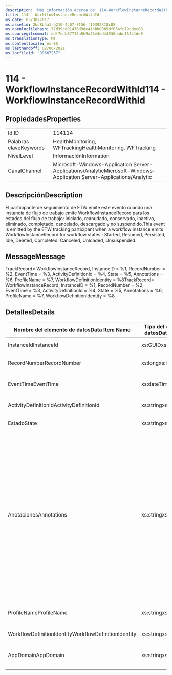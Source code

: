```yaml
---
description: 'Más información acerca de: 114-WorkflowInstanceRecordWithId'
title: 114 - WorkflowInstanceRecordWithId
ms.date: 03/30/2017
ms.assetid: 2bd8b4a1-b210-4c07-8156-f19392318c08
ms.openlocfilehash: 77d39cd91476d9de41bbb00b5df034fc79cdec08
ms.sourcegitcommit: ddf7edb67715a5b9a45e3dd44536dabc153c1de0
ms.translationtype: MT
ms.contentlocale: es-ES
ms.lasthandoff: 02/06/2021
ms.locfileid: "99667257"
---
```

# <a name="114---workflowinstancerecordwithid"></a><span data-ttu-id="8bc13-103">114 - WorkflowInstanceRecordWithId</span><span class="sxs-lookup"><span data-stu-id="8bc13-103">114 - WorkflowInstanceRecordWithId</span></span>

## <a name="properties"></a><span data-ttu-id="8bc13-104">Propiedades</span><span class="sxs-lookup"><span data-stu-id="8bc13-104">Properties</span></span>  
  
|||  
|-|-|  
|<span data-ttu-id="8bc13-105">Id.</span><span class="sxs-lookup"><span data-stu-id="8bc13-105">ID</span></span>|<span data-ttu-id="8bc13-106">114</span><span class="sxs-lookup"><span data-stu-id="8bc13-106">114</span></span>|  
|<span data-ttu-id="8bc13-107">Palabras clave</span><span class="sxs-lookup"><span data-stu-id="8bc13-107">Keywords</span></span>|<span data-ttu-id="8bc13-108">HealthMonitoring, WFTracking</span><span class="sxs-lookup"><span data-stu-id="8bc13-108">HealthMonitoring, WFTracking</span></span>|  
|<span data-ttu-id="8bc13-109">Nivel</span><span class="sxs-lookup"><span data-stu-id="8bc13-109">Level</span></span>|<span data-ttu-id="8bc13-110">Información</span><span class="sxs-lookup"><span data-stu-id="8bc13-110">Information</span></span>|  
|<span data-ttu-id="8bc13-111">Canal</span><span class="sxs-lookup"><span data-stu-id="8bc13-111">Channel</span></span>|<span data-ttu-id="8bc13-112">Microsoft-Windows-Application Server-Applications/Analytic</span><span class="sxs-lookup"><span data-stu-id="8bc13-112">Microsoft-Windows-Application Server-Applications/Analytic</span></span>|  
  
## <a name="description"></a><span data-ttu-id="8bc13-113">Descripción</span><span class="sxs-lookup"><span data-stu-id="8bc13-113">Description</span></span>  

 <span data-ttu-id="8bc13-114">El participante de seguimiento de ETW emite este evento cuando una instancia de flujo de trabajo emite WorkflowInstanceRecord para los estados del flujo de trabajo: iniciado, reanudado, conservado, inactivo, eliminado, completado, cancelado, descargado y no suspendido.</span><span class="sxs-lookup"><span data-stu-id="8bc13-114">This event is emitted by the ETW tracking participant when a workflow instance emits WorkflowInstanceRecord for workflow states : Started, Resumed, Persisted, Idle, Deleted, Completed, Canceled, Unloaded, Unsuspended.</span></span>  
  
## <a name="message"></a><span data-ttu-id="8bc13-115">Message</span><span class="sxs-lookup"><span data-stu-id="8bc13-115">Message</span></span>  

 <span data-ttu-id="8bc13-116">TrackRecord= WorkflowInstanceRecord, InstanceID = %1, RecordNumber = %2, EventTime = %3, ActivityDefinitionId = %4, State = %5, Annotations = %6, ProfileName = %7, WorkflowDefinitionIdentity = %8</span><span class="sxs-lookup"><span data-stu-id="8bc13-116">TrackRecord= WorkflowInstanceRecord, InstanceID = %1, RecordNumber = %2, EventTime = %3, ActivityDefinitionId = %4, State = %5, Annotations = %6, ProfileName = %7, WorkflowDefinitionIdentity = %8</span></span>  
  
## <a name="details"></a><span data-ttu-id="8bc13-117">Detalles</span><span class="sxs-lookup"><span data-stu-id="8bc13-117">Details</span></span>  
  
|<span data-ttu-id="8bc13-118">Nombre del elemento de datos</span><span class="sxs-lookup"><span data-stu-id="8bc13-118">Data Item Name</span></span>|<span data-ttu-id="8bc13-119">Tipo del elemento de datos</span><span class="sxs-lookup"><span data-stu-id="8bc13-119">Data Item Type</span></span>|<span data-ttu-id="8bc13-120">Descripción</span><span class="sxs-lookup"><span data-stu-id="8bc13-120">Description</span></span>|  
|--------------------|--------------------|-----------------|  
|<span data-ttu-id="8bc13-121">InstanceId</span><span class="sxs-lookup"><span data-stu-id="8bc13-121">InstanceId</span></span>|<span data-ttu-id="8bc13-122">xs:GUID</span><span class="sxs-lookup"><span data-stu-id="8bc13-122">xs:GUID</span></span>|<span data-ttu-id="8bc13-123">El id. de instancia del flujo de trabajo.</span><span class="sxs-lookup"><span data-stu-id="8bc13-123">The instance id for the workflow</span></span>|  
|<span data-ttu-id="8bc13-124">RecordNumber</span><span class="sxs-lookup"><span data-stu-id="8bc13-124">RecordNumber</span></span>|<span data-ttu-id="8bc13-125">xs:long</span><span class="sxs-lookup"><span data-stu-id="8bc13-125">xs:long</span></span>|<span data-ttu-id="8bc13-126">El número de secuencia del registro emitido.</span><span class="sxs-lookup"><span data-stu-id="8bc13-126">The sequence number of the emitted record</span></span>|  
|<span data-ttu-id="8bc13-127">EventTime</span><span class="sxs-lookup"><span data-stu-id="8bc13-127">EventTime</span></span>|<span data-ttu-id="8bc13-128">xs:dateTime</span><span class="sxs-lookup"><span data-stu-id="8bc13-128">xs:dateTime</span></span>|<span data-ttu-id="8bc13-129">La hora en UTC cuando se emitió el evento.</span><span class="sxs-lookup"><span data-stu-id="8bc13-129">The time in UTC when the event was emitted</span></span>|  
|<span data-ttu-id="8bc13-130">ActivityDefinitionId</span><span class="sxs-lookup"><span data-stu-id="8bc13-130">ActivityDefinitionId</span></span>|<span data-ttu-id="8bc13-131">xs:string</span><span class="sxs-lookup"><span data-stu-id="8bc13-131">xs:string</span></span>|<span data-ttu-id="8bc13-132">El nombre de la actividad raíz del flujo de trabajo.</span><span class="sxs-lookup"><span data-stu-id="8bc13-132">The name of the root activity in the workflow</span></span>|  
|<span data-ttu-id="8bc13-133">Estado</span><span class="sxs-lookup"><span data-stu-id="8bc13-133">State</span></span>|<span data-ttu-id="8bc13-134">xs:string</span><span class="sxs-lookup"><span data-stu-id="8bc13-134">xs:string</span></span>|<span data-ttu-id="8bc13-135">El estado actual del flujo de trabajo.</span><span class="sxs-lookup"><span data-stu-id="8bc13-135">The current state of the Workflow.</span></span>|  
|<span data-ttu-id="8bc13-136">Anotaciones</span><span class="sxs-lookup"><span data-stu-id="8bc13-136">Annotations</span></span>|<span data-ttu-id="8bc13-137">xs:string</span><span class="sxs-lookup"><span data-stu-id="8bc13-137">xs:string</span></span>|<span data-ttu-id="8bc13-138">Las anotaciones que se agregaron a este evento.</span><span class="sxs-lookup"><span data-stu-id="8bc13-138">The annotations that were added to this event.</span></span> <span data-ttu-id="8bc13-139">Los valores se almacenan en un elemento XML con el formato \<items> \< item name = "annotationName" type="System.String"> annotationValue \</item> \</items> .</span><span class="sxs-lookup"><span data-stu-id="8bc13-139">The values are stored in an xml element in the format \<items>\< item name = "annotationName" type="System.String">annotationValue\</item>\</items>.</span></span> <span data-ttu-id="8bc13-140">Si no se especifica ninguna anotación, la cadena contendrá \<items/> .</span><span class="sxs-lookup"><span data-stu-id="8bc13-140">If no annotations are specified then the string contains \<items/>.</span></span> <span data-ttu-id="8bc13-141">El tamaño del evento ETW está limitado por el tamaño de búfer de ETW o la carga útil máxima para un evento ETW.</span><span class="sxs-lookup"><span data-stu-id="8bc13-141">The ETW event size is limited by the ETW buffer size or the max payload for an ETW event.</span></span> <span data-ttu-id="8bc13-142">Si el tamaño del evento supera los límites de ETW, el evento se trunca quitando las anotaciones y reemplazando el valor de anotación por \<items> ... \</items> .</span><span class="sxs-lookup"><span data-stu-id="8bc13-142">If the size of the event exceeds the ETW limits, then the event is truncated by dropping the annotations and replacing the annotation value with \<items>...\</items>.</span></span>|  
|<span data-ttu-id="8bc13-143">ProfileName</span><span class="sxs-lookup"><span data-stu-id="8bc13-143">ProfileName</span></span>|<span data-ttu-id="8bc13-144">xs:string</span><span class="sxs-lookup"><span data-stu-id="8bc13-144">xs:string</span></span>|<span data-ttu-id="8bc13-145">El nombre o el perfil de seguimiento que dio como resultado que se emitiera este evento.</span><span class="sxs-lookup"><span data-stu-id="8bc13-145">The name or the tracking profile that resulted in this event being emitted</span></span>|  
|<span data-ttu-id="8bc13-146">WorkflowDefinitionIdentity</span><span class="sxs-lookup"><span data-stu-id="8bc13-146">WorkflowDefinitionIdentity</span></span>|<span data-ttu-id="8bc13-147">xs:string</span><span class="sxs-lookup"><span data-stu-id="8bc13-147">xs:string</span></span>|<span data-ttu-id="8bc13-148">Id. de definición de flujo de trabajo.</span><span class="sxs-lookup"><span data-stu-id="8bc13-148">The workflow definition id</span></span>|  
|<span data-ttu-id="8bc13-149">AppDomain</span><span class="sxs-lookup"><span data-stu-id="8bc13-149">AppDomain</span></span>|<span data-ttu-id="8bc13-150">xs:string</span><span class="sxs-lookup"><span data-stu-id="8bc13-150">xs:string</span></span>|<span data-ttu-id="8bc13-151">La cadena devuelta por AppDomain.CurrentDomain.FriendlyName.</span><span class="sxs-lookup"><span data-stu-id="8bc13-151">The string returned by AppDomain.CurrentDomain.FriendlyName.</span></span>|
